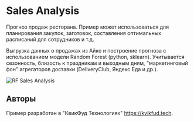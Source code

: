 # Sales Analysis

Прогноз продаж ресторана. Пример может использоваться для планирования закупок, заготовок, составления оптимальных расписаний для сотрудников и т.д.

Выгрузка данных о продажах из Айко и построение прогноза с использованием модели Random Forest (python, sklearn). Учитывается сезонность, близость к праздникам и выходным дням, "маркетинговый фон" агрегаторов доставки (DeliveryClub, Яндекс.Еда и др.).

![RF Sales Analysis](https://github.com/fisher85/iiko-api/blob/master/RF_Sales_Analysis/prediction.png)

## Авторы

Пример разработан в "КвикФуд Технологиях" https://kvikfud.tech.